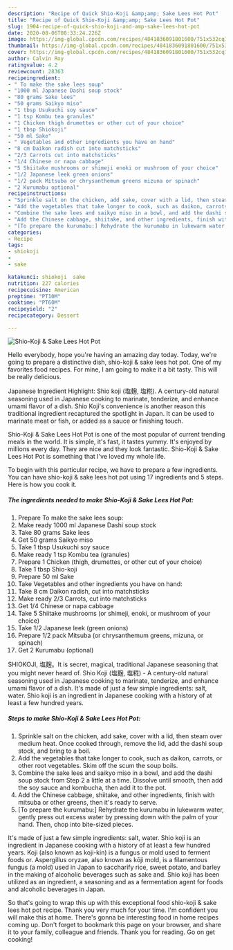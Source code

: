 ```yaml
---
description: "Recipe of Quick Shio-Koji &amp;amp; Sake Lees Hot Pot"
title: "Recipe of Quick Shio-Koji &amp;amp; Sake Lees Hot Pot"
slug: 1904-recipe-of-quick-shio-koji-and-amp-sake-lees-hot-pot
date: 2020-08-06T08:33:24.226Z
image: https://img-global.cpcdn.com/recipes/4841836091801600/751x532cq70/shio-koji-sake-lees-hot-pot-recipe-main-photo.jpg
thumbnail: https://img-global.cpcdn.com/recipes/4841836091801600/751x532cq70/shio-koji-sake-lees-hot-pot-recipe-main-photo.jpg
cover: https://img-global.cpcdn.com/recipes/4841836091801600/751x532cq70/shio-koji-sake-lees-hot-pot-recipe-main-photo.jpg
author: Calvin Roy
ratingvalue: 4.2
reviewcount: 28363
recipeingredient:
- " To make the sake lees soup"
- "1000 ml Japanese Dashi soup stock"
- "80 grams Sake lees"
- "50 grams Saikyo miso"
- "1 tbsp Usukuchi soy sauce"
- "1 tsp Kombu tea granules"
- "1 Chicken thigh drumettes or other cut of your choice"
- "1 tbsp Shiokoji"
- "50 ml Sake"
- " Vegetables and other ingredients you have on hand"
- "8 cm Daikon radish cut into matchsticks"
- "2/3 Carrots cut into matchsticks"
- "1/4 Chinese or napa cabbage"
- "5 Shiitake mushrooms or shimeji enoki or mushroom of your choice"
- "1/2 Japanese leek green onions"
- "1/2 pack Mitsuba or chrysanthemum greens mizuna or spinach"
- "2 Kurumabu optional"
recipeinstructions:
- "Sprinkle salt on the chicken, add sake, cover with a lid, then steam over medium heat. Once cooked through, remove the lid, add the dashi soup stock, and bring to a boil."
- "Add the vegetables that take longer to cook, such as daikon, carrots, or other root vegetables. Skim off the scum the soup boils."
- "Combine the sake lees and saikyo miso in a bowl, and add the dashi soup stock from Step 2 a little at a time.  Dissolve until smooth, then add the soy sauce and kombucha, then add it to the pot."
- "Add the Chinese cabbage, shiitake, and other ingredients, finish with mitsuba or other greens, then it&#39;s ready to serve."
- "[To prepare the kurumabu:] Rehydrate the kurumabu in lukewarm water, gently press out excess water by pressing down with the palm of your hand. Then, chop into bite-sized pieces."
categories:
- Recipe
tags:
- shiokoji
- 
- sake

katakunci: shiokoji  sake 
nutrition: 227 calories
recipecuisine: American
preptime: "PT10M"
cooktime: "PT60M"
recipeyield: "2"
recipecategory: Dessert

---
```



![Shio-Koji &amp; Sake Lees Hot Pot](https://img-global.cpcdn.com/recipes/4841836091801600/751x532cq70/shio-koji-sake-lees-hot-pot-recipe-main-photo.jpg)

Hello everybody, hope you're having an amazing day today. Today, we're going to prepare a distinctive dish, shio-koji &amp; sake lees hot pot. One of my favorites food recipes. For mine, I am going to make it a bit tasty. This will be really delicious.

Japanese Ingredient Highlight: Shio koji (塩麹, 塩糀). A century-old natural seasoning used in Japanese cooking to marinate, tenderize, and enhance umami flavor of a dish. Shio Koji&#39;s convenience is another reason this traditional ingredient recaptured the spotlight in Japan. It can be used to marinate meat or fish, or added as a sauce or finishing touch.

Shio-Koji &amp; Sake Lees Hot Pot is one of the most popular of current trending meals in the world. It is simple, it's fast, it tastes yummy. It's enjoyed by millions every day. They are nice and they look fantastic. Shio-Koji &amp; Sake Lees Hot Pot is something that I've loved my whole life.


To begin with this particular recipe, we have to prepare a few ingredients. You can have shio-koji &amp; sake lees hot pot using 17 ingredients and 5 steps. Here is how you cook it.

<!--inarticleads1-->

##### The ingredients needed to make Shio-Koji &amp; Sake Lees Hot Pot:

1. Prepare  To make the sake lees soup:
1. Make ready 1000 ml Japanese Dashi soup stock
1. Take 80 grams Sake lees
1. Get 50 grams Saikyo miso
1. Take 1 tbsp Usukuchi soy sauce
1. Make ready 1 tsp Kombu tea (granules)
1. Prepare 1 Chicken (thigh, drumettes, or other cut of your choice)
1. Take 1 tbsp Shio-koji
1. Prepare 50 ml Sake
1. Take  Vegetables and other ingredients you have on hand:
1. Take 8 cm Daikon radish, cut into matchsticks
1. Make ready 2/3 Carrots, cut into matchsticks
1. Get 1/4 Chinese or napa cabbage
1. Take 5 Shiitake mushrooms (or shimeji, enoki, or mushroom of your choice)
1. Take 1/2 Japanese leek (green onions)
1. Prepare 1/2 pack Mitsuba (or chrysanthemum greens, mizuna, or spinach)
1. Get 2 Kurumabu (optional)


SHIOKOJI, 塩麹。It is secret, magical, traditional Japanese seasoning that you might never heard of. Shio Koji (塩麹, 塩糀) - A century-old natural seasoning used in Japanese cooking to marinate, tenderize, and enhance umami flavor of a dish. It&#39;s made of just a few simple ingredients: salt, water. Shio koji is an ingredient in Japanese cooking with a history of at least a few hundred years. 

<!--inarticleads2-->

##### Steps to make Shio-Koji &amp; Sake Lees Hot Pot:

1. Sprinkle salt on the chicken, add sake, cover with a lid, then steam over medium heat. Once cooked through, remove the lid, add the dashi soup stock, and bring to a boil.
1. Add the vegetables that take longer to cook, such as daikon, carrots, or other root vegetables. Skim off the scum the soup boils.
1. Combine the sake lees and saikyo miso in a bowl, and add the dashi soup stock from Step 2 a little at a time.  Dissolve until smooth, then add the soy sauce and kombucha, then add it to the pot.
1. Add the Chinese cabbage, shiitake, and other ingredients, finish with mitsuba or other greens, then it&#39;s ready to serve.
1. [To prepare the kurumabu:] Rehydrate the kurumabu in lukewarm water, gently press out excess water by pressing down with the palm of your hand. Then, chop into bite-sized pieces.


It&#39;s made of just a few simple ingredients: salt, water. Shio koji is an ingredient in Japanese cooking with a history of at least a few hundred years. Koji (also known as koji-kin) is a fungus or mold used to ferment foods or. Aspergillus oryzae, also known as kōji mold, is a filamentous fungus (a mold) used in Japan to saccharify rice, sweet potato, and barley in the making of alcoholic beverages such as sake and. Shio koji has been utilized as an ingredient, a seasoning and as a fermentation agent for foods and alcoholic beverages in Japan. 

So that's going to wrap this up with this exceptional food shio-koji &amp; sake lees hot pot recipe. Thank you very much for your time. I'm confident you will make this at home. There's gonna be interesting food in home recipes coming up. Don't forget to bookmark this page on your browser, and share it to your family, colleague and friends. Thank you for reading. Go on get cooking!
